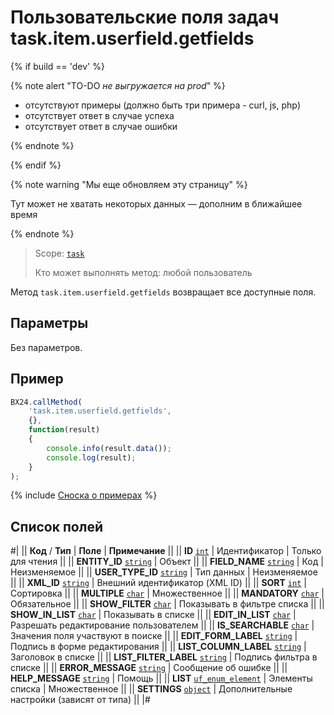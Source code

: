 # Пользовательские поля задач task.item.userfield.getfields

{% if build == 'dev' %}

{% note alert "TO-DO _не выгружается на prod_" %}

- отсутствуют примеры (должно быть три примера - curl, js, php)
- отсутствует ответ в случае успеха
- отсутствует ответ в случае ошибки

{% endnote %}

{% endif %}

{% note warning "Мы еще обновляем эту страницу" %}

Тут может не хватать некоторых данных — дополним в ближайшее время

{% endnote %}

> Scope: [`task`](../../scopes/permissions.md)
>
> Кто может выполнять метод: любой пользователь

Метод `task.item.userfield.getfields` возвращает все доступные поля.

## Параметры

Без параметров.

## Пример

```js
BX24.callMethod(
    'task.item.userfield.getfields',
    {},
    function(result)
    {
        console.info(result.data());
        console.log(result);
    }
);
```
{% include [Сноска о примерах](../../../_includes/examples.md) %}

## Список полей

#|
|| **Код** / **Тип** | **Поле** | **Примечание** ||
|| **ID**
[`int`](../../data-types.md) | Идентификатор | Только для чтения ||
|| **ENTITY_ID**
[`string`](../../data-types.md) | Объект ||
|| **FIELD_NAME**
[`string`](../../data-types.md) | Код | Неизменяемое ||
|| **USER_TYPE_ID**
[`string`](../../data-types.md) | Тип данных | Неизменяемое ||
|| **XML_ID**
[`string`](../../data-types.md) | Внешний идентификатор (XML ID) ||
|| **SORT**
[`int`](../../data-types.md) | Сортировка ||
|| **MULTIPLE**
[`char`](../../data-types.md) | Множественное ||
|| **MANDATORY**
[`char`](../../data-types.md) | Обязательное ||
|| **SHOW_FILTER**
[`char`](../../data-types.md) | Показывать в фильтре списка ||
|| **SHOW_IN_LIST**
[`char`](../../data-types.md) | Показывать в списке ||
|| **EDIT_IN_LIST**
[`char`](../../data-types.md) | Разрешать редактирование пользователем ||
|| **IS_SEARCHABLE**
[`char`](../../data-types.md) | Значения поля участвуют в поиске ||
|| **EDIT_FORM_LABEL**
[`string`](../../data-types.md) | Подпись в форме редактирования ||
|| **LIST_COLUMN_LABEL**
[`string`](../../data-types.md) | Заголовок в списке ||
|| **LIST_FILTER_LABEL**
[`string`](../../data-types.md) | Подпись фильтра в списке ||
|| **ERROR_MESSAGE**
[`string`](../../data-types.md) | Сообщение об ошибке ||
|| **HELP_MESSAGE**
[`string`](../../data-types.md) | Помощь ||
|| **LIST**
[`uf_enum_element`](../../data-types.md) | Элементы списка | Множественное ||
|| **SETTINGS**
[`object`](../../data-types.md) | Дополнительные настройки (зависят от типа) ||
|#